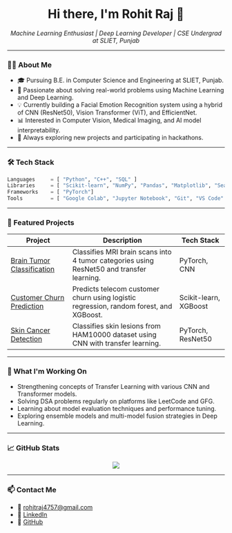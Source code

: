 <h1 align="center">Hi there, I'm Rohit Raj 👋</h1>

<p align="center">
  <em>Machine Learning Enthusiast | Deep Learning Developer | CSE Undergrad at SLIET, Punjab</em>
</p>

---

### 👨‍💻 About Me

- 🎓 Pursuing B.E. in Computer Science and Engineering at SLIET, Punjab.
- 🤖 Passionate about solving real-world problems using Machine Learning and Deep Learning.
- 💡 Currently building a Facial Emotion Recognition system using a hybrid of CNN (ResNet50), Vision Transformer (ViT), and EfficientNet.
- 📊 Interested in Computer Vision, Medical Imaging, and AI model interpretability.
- 🚀 Always exploring new projects and participating in hackathons.

---

### 🛠️ Tech Stack

```python
Languages     = [ "Python", "C++", "SQL" ]
Libraries     = [ "Scikit-learn", "NumPy", "Pandas", "Matplotlib", "Seaborn" ]
Frameworks    = [ "PyTorch"]
Tools         = [ "Google Colab", "Jupyter Notebook", "Git", "VS Code" ]
```

---

### 🚀 Featured Projects

| Project | Description | Tech Stack |
|--------|-------------|------------|
| [Brain Tumor Classification](https://github.com/Rohitraj-21/Brain_Tumor_Classification) | Classifies MRI brain scans into 4 tumor categories using ResNet50 and transfer learning. | PyTorch, CNN |
| [Customer Churn Prediction](https://github.com/Rohitraj-21/Customer_Churn_Prediction) | Predicts telecom customer churn using logistic regression, random forest, and XGBoost. | Scikit-learn, XGBoost |
| [Skin Cancer Detection](https://github.com/Rohitraj-21/Skin_Cancer_Classification) | Classifies skin lesions from HAM10000 dataset using CNN with transfer learning. | PyTorch, ResNet50 |

---

### 🔧 What I'm Working On

- Strengthening concepts of Transfer Learning with various CNN and Transformer models.
- Solving DSA problems regularly on platforms like LeetCode and GFG.
- Learning about model evaluation techniques and performance tuning.
- Exploring ensemble models and multi-model fusion strategies in Deep Learning.

---

### 📈 GitHub Stats

<p align="center">
  <img src="https://github-readme-stats.vercel.app/api?username=Rohitraj-21&show_icons=true&theme=default" />
</p>

---

### 📫 Contact Me

- 📧 [rohitraj4757@gmail.com](mailto:rohitraj4757@gmail.com)
- 💼 [LinkedIn](https://www.linkedin.com/in/rohit-raj-082b3136b)
- 🧠 [GitHub](https://github.com/Rohitraj-21)
